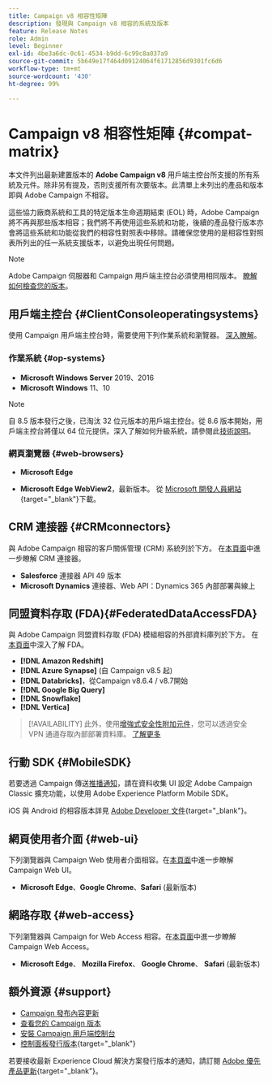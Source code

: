 ```yaml
---
title: Campaign v8 相容性矩陣
description: 發現與 Campaign v8 相容的系統及版本
feature: Release Notes
role: Admin
level: Beginner
exl-id: 4be3a6dc-0c61-4534-b9dd-6c99c8a037a9
source-git-commit: 5b649e17f464d09124064f61712856d9301fc6d6
workflow-type: tm+mt
source-wordcount: '430'
ht-degree: 99%

---
```


# Campaign v8 相容性矩陣 {#compat-matrix}

本文件列出最新建置版本的 **Adobe Campaign v8** 用戶端主控台所支援的所有系統及元件。除非另有提及，否則支援所有次要版本。此清單上未列出的產品和版本即與 Adobe Campaign 不相容。

這些協力廠商系統和工具的特定版本生命週期結束 (EOL) 時，Adobe Campaign 將不再與那些版本相容；我們將不再使用這些系統和功能，後續的產品發行版本亦會將這些系統和功能從我們的相容性對照表中移除。請確保您使用的是相容性對照表所列出的任一系統支援版本，以避免出現任何問題。

>[!NOTE]
>
>Adobe Campaign 伺服器和 Campaign 用戶端主控台必須使用相同版本。 [瞭解如何檢查您的版本](upgrades.md#version)。

## 用戶端主控台 {#ClientConsoleoperatingsystems}

使用 Campaign 用戶端主控台時，需要使用下列作業系統和瀏覽器。 [深入瞭解](connect.md)。

### 作業系統 {#op-systems}

* **Microsoft Windows Server** 2019、2016
* **Microsoft Windows** 11、10

>[!NOTE]
>自 8.5 版本發行之後，已淘汰 32 位元版本的用戶端主控台。從 8.6 版本開始，用戶端主控台將僅以 64 位元提供。深入了解如何升級系統，請參閱此[技術說明](../../technotes/upgrades/console.md)。

### 網頁瀏覽器 {#web-browsers}

* **Microsoft Edge**

* **Microsoft Edge WebView2**，最新版本。 從 [Microsoft 開發人員網站](http://www.adobe.com/go/acc-ms-webview2-runtime-download_tw){target="_blank"}下載。

## CRM 連接器 {#CRMconnectors}

與 Adobe Campaign 相容的客戶關係管理 (CRM) 系統列於下方。 在[本頁面](../connect/crm.md)中進一步瞭解 CRM 連接器。

* **Salesforce** 連接器 API 49 版本
* **Microsoft Dynamics** 連接器、Web API：Dynamics 365 內部部署與線上

## 同盟資料存取 (FDA){#FederatedDataAccessFDA}

與 Adobe Campaign 同盟資料存取 (FDA) 模組相容的外部資料庫列於下方。 在[本頁面](../connect/fda.md)中深入了解 FDA。

* **[!DNL Amazon Redshift]**
* **[!DNL Azure Synapse]** (自 Campaign v8.5 起)
* **[!DNL Databricks]**，從Campaign v8.6.4 / v8.7開始
* **[!DNL Google Big Query]**
* **[!DNL Snowflake]**
* **[!DNL Vertica]**


>[!AVAILABILITY]
>此外，使用[增強式安全性附加元件](../config/enhanced-security.md#secure-vpn-tunneling)，您可以透過安全 VPN 通道存取內部部署資料庫。 [了解更多](../config/enhanced-security.md#vpn-callouts)

## 行動 SDK {#MobileSDK}

若要透過 Campaign 傳送[推播通知](../send/push.md)，請在資料收集 UI 設定 Adobe Campaign Classic 擴充功能，以使用 Adobe Experience Platform Mobile SDK。

iOS 與 Android 的相容版本詳見 [Adobe Developer 文件](https://developer.adobe.com/client-sdks/home/){target="_blank"}。

## 網頁使用者介面 {#web-ui}

下列瀏覽器與 Campaign Web 使用者介面相容。在[本頁面](campaign-ui.md#ac-web-ui)中進一步瞭解 Campaign Web UI。

* **Microsoft Edge**、**Google Chrome**、**Safari** (最新版本)

## 網路存取 {#web-access}

下列瀏覽器與 Campaign for Web Access 相容。在[本頁面](connect.md#web-access)中進一步瞭解 Campaign Web Access。

* **Microsoft Edge**、 **Mozilla Firefox**、 **Google Chrome**、 **Safari** (最新版本)

## 額外資源 {#support}

* [Campaign 發布內容更新](upgrades.md)
* [查看您的 Campaign 版本](upgrades.md#version)
* [安裝 Campaign 用戶端控制台](connect.md)
* [控制面板發行版本](https://experienceleague.adobe.com/docs/control-panel/using/release-notes.html?lang=zh-Hant){target="_blank"}

若要接收最新 Experience Cloud 解決方案發行版本的通知，請訂閱 [Adobe 優先產品更新](https://www.adobe.com/tw/subscription/priority-product-update.html){target="_blank"}。
